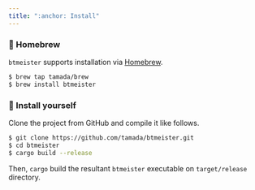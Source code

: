```yaml
---
title: ":anchor: Install"
---
```


### :beer: Homebrew

`btmeister` supports installation via [Homebrew](https://brew.sh/).

```sh
$ brew tap tamada/brew
$ brew install btmeister
```

### :muscle: Install yourself

Clone the project from GitHub and compile it like follows.

```sh
$ git clone https://github.com/tamada/btmeister.git
$ cd btmeister
$ cargo build --release
```

Then, `cargo` build the resultant `btmeister` executable on `target/release` directory.


